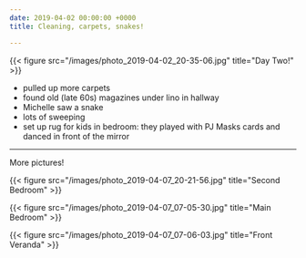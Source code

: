 ```yaml
---
date: 2019-04-02 00:00:00 +0000
title: Cleaning, carpets, snakes!

---
```

{{< figure src="/images/photo_2019-04-02_20-35-06.jpg" title="Day Two!" >}}


* pulled up more carpets
* found old (late 60s) magazines under lino in hallway
* Michelle saw a snake
* lots of sweeping
* set up rug for kids in bedroom: they played with PJ Masks cards and danced in front of the mirror

---

More pictures!

{{< figure src="/images/photo_2019-04-07_20-21-56.jpg" title="Second Bedroom" >}}

{{< figure src="/images/photo_2019-04-07_07-05-30.jpg" title="Main Bedroom" >}}

{{< figure src="/images/photo_2019-04-07_07-06-03.jpg" title="Front Veranda" >}}


